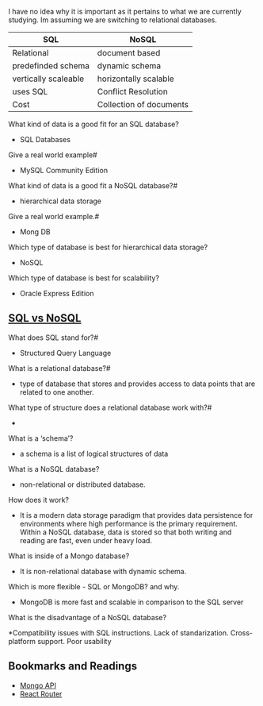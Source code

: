 I have no idea why it is important as it pertains to what we are currently studying. Im assuming we are switching to relational databases.


| SQL        | NoSQL
| ------------ | --------------------|
| Relational  | document based               |
| predefinded schema     | dynamic schema |
| vertically scaleable    | horizontally scalable |
| uses SQL     | Conflict Resolution |
| Cost         | Collection of documents |

What kind of data is a good fit for an SQL database?

* SQL Databases

Give a real world example#

* MySQL Community Edition

What kind of data is a good fit a NoSQL database?#

* hierarchical data storage

Give a real world example.#

* Mong DB

Which type of database is best for hierarchical data storage?

* NoSQL

Which type of database is best for scalability?

* Oracle Express Edition

## [SQL vs NoSQL](https://www.youtube.com/watch?v=ZS_kXvOeQ5Y)

What does SQL stand for?#

* Structured Query Language

What is a relational database?#

* type of database that stores and provides access to data points that are related to one another.

What type of structure does a relational database work with?#

* 

What is a ‘schema’?

* a schema is a list of logical structures of data

What is a NoSQL database?

* non-relational or distributed database.

How does it work?

* It is a modern data storage paradigm that provides data persistence for environments where high performance is the primary requirement. Within a NoSQL database, data is stored so that both writing and reading are fast, even under heavy load.

What is inside of a Mongo database?
* It is non-relational database with dynamic schema.

Which is more flexible - SQL or MongoDB? and why.

* MongoDB is more fast and scalable in comparison to the SQL server

What is the disadvantage of a NoSQL database?

*Compatibility issues with SQL instructions. 
Lack of standarization. 
Cross-platform support. 
Poor usability

## Bookmarks and Readings

* [Mongo API](https://mongoosejs.com/docs/api.html#Model)
* [React Router](https://v5.reactrouter.com/web/api/BrowserRouter)
